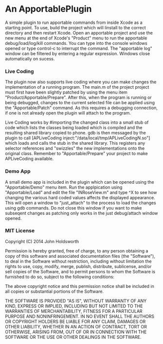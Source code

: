 # An ApportablePlugin

A simple plugin to run apportable commands from inside Xcode as a starting point. To use, build the project 
which will linstall to the correct directory and then restart Xcode. Open an apportable project and use 
the new menu at the end of Xcode's "Product" menu to run the apportable debug/load/log/kill commands. 
You can type into the console windows opened or type control-c to interrupt the command. The "apportable 
log" window can be filtered by entering a regular expression. Windows close automatically on sucess.

### Live Coding

The plugin now also supports live coding where you can make changes the implementation of a running
program. The main.m of the project project must first have been slightly patched by using the menu item
"Product/Apportable/Prepare". After this, when the program is running or being debugged,
changes to the current selected file can be applied using the "Apportable/Patch" command. As this
requires a debugging connection, if one is not already open the plugin will attach to the program.

Live Coding works by #importing the changed class into a small stub of code which lists the classes
being loaded which is compiled and the resulting shared library copied to phone. gdb is then messaged 
by the plugin to call [APLiveCoding inject:"/data/local/tmp/APLiveCodingN.so"] which loads and calls the 
stub in the shared library. This registers any selector references and "swizzles" the new implementations 
onto the original class. Remember to "Apportable/Prepare" your project to make APLiveCoding available.

### Demo App

A small demo app is included in the plugin which can be opened using the "Apportable/Demo" menu item.
Run the applpication using "Apportable/Load" and edit the file "INRoseView.m" and type ^X to see how 
changing the various hard coded values affects the displayed appearance. This will open a window to
"just_attach" to the process to load the changes using gdb commands. Do not close this window if 
you want to make subseqent changes as patching only works in the just debug/attach window opened.

### MIT License

Copyright (C) 2014 John Holdsworth

Permission is hereby granted, free of charge, to any person obtaining a copy of this software and associated 
documentation files (the "Software"), to deal in the Software without restriction, including without limitation 
the rights to use, copy, modify, merge, publish, distribute, sublicense, and/or sell copies of the Software, 
and to permit persons to whom the Software is furnished to do so, subject to the following conditions:

The above copyright notice and this permission notice shall be included in all copies or substantial 
portions of the Software.

THE SOFTWARE IS PROVIDED "AS IS", WITHOUT WARRANTY OF ANY KIND, EXPRESS OR IMPLIED, INCLUDING BUT NOT 
LIMITED TO THE WARRANTIES OF MERCHANTABILITY, FITNESS FOR A PARTICULAR PURPOSE AND NONINFRINGEMENT. 
IN NO EVENT SHALL THE AUTHORS OR COPYRIGHT HOLDERS BE LIABLE FOR ANY CLAIM, DAMAGES OR OTHER LIABILITY, 
WHETHER IN AN ACTION OF CONTRACT, TORT OR OTHERWISE, ARISING FROM, OUT OF OR IN CONNECTION WITH THE 
SOFTWARE OR THE USE OR OTHER DEALINGS IN THE SOFTWARE.

